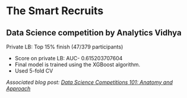 # The Smart Recruits
## Data Science competition by Analytics Vidhya

Private LB: Top 15% finish (47/379 participants)

- Score on private LB: AUC- 0.615203707604
- Final model is trained using the XGBoost algorithm.
- Used 5-fold CV

_Associated blog post: [Data Science Competitions 101: Anatomy and Approach](https://techandmortals.wordpress.com/2016/07/27/data-science-competitions-101-anatomy-and-approach/)_
